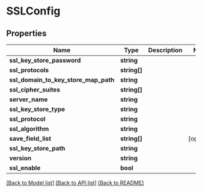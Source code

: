 # SSLConfig

## Properties
Name | Type | Description | Notes
------------ | ------------- | ------------- | -------------
**ssl_key_store_password** | **string** |  | 
**ssl_protocols** | **string[]** |  | 
**ssl_domain_to_key_store_map_path** | **string** |  | 
**ssl_cipher_suites** | **string[]** |  | 
**server_name** | **string** |  | 
**ssl_key_store_type** | **string** |  | 
**ssl_protocol** | **string** |  | 
**ssl_algorithm** | **string** |  | 
**save_field_list** | **string[]** |  | [optional] 
**ssl_key_store_path** | **string** |  | 
**version** | **string** |  | 
**ssl_enable** | **bool** |  | 

[[Back to Model list]](../README.md#documentation-for-models) [[Back to API list]](../README.md#documentation-for-api-endpoints) [[Back to README]](../README.md)


